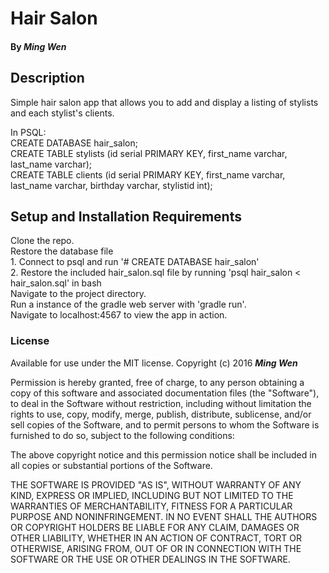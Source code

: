 # Hair Salon

#### By _Ming Wen_

## Description

Simple hair salon app that allows you to add and display a listing of stylists and each stylist's clients.

  In PSQL:  
  CREATE DATABASE hair_salon;  
  CREATE TABLE stylists (id serial PRIMARY KEY, first_name varchar, last_name varchar);  
  CREATE TABLE clients (id serial PRIMARY KEY, first_name varchar, last_name varchar, birthday varchar, stylistid int);  

## Setup and Installation Requirements

  Clone the repo.  
  Restore the database file  
    1. Connect to psql and run '# CREATE DATABASE hair_salon'  
    2. Restore the included hair_salon.sql file by running 'psql hair_salon < hair_salon.sql' in bash  
  Navigate to the project directory.  
  Run a instance of the gradle web server with 'gradle run'.  
  Navigate to localhost:4567 to view the app in action.

### License

Available for use under the MIT license.
Copyright (c) 2016 **_Ming Wen_**

  Permission is hereby granted, free of charge, to any person obtaining a copy of this software and associated documentation files (the "Software"), to deal in the Software without restriction, including without limitation the rights to use, copy, modify, merge, publish, distribute, sublicense, and/or sell copies of the Software, and to permit persons to whom the Software is furnished to do so, subject to the following conditions:

  The above copyright notice and this permission notice shall be included in all copies or substantial portions of the Software.

  THE SOFTWARE IS PROVIDED "AS IS", WITHOUT WARRANTY OF ANY KIND, EXPRESS OR IMPLIED, INCLUDING BUT NOT LIMITED TO THE WARRANTIES OF MERCHANTABILITY, FITNESS FOR A PARTICULAR PURPOSE AND NONINFRINGEMENT. IN NO EVENT SHALL THE AUTHORS OR COPYRIGHT HOLDERS BE LIABLE FOR ANY CLAIM, DAMAGES OR OTHER LIABILITY, WHETHER IN AN ACTION OF CONTRACT, TORT OR OTHERWISE, ARISING FROM, OUT OF OR IN CONNECTION WITH THE SOFTWARE OR THE USE OR OTHER DEALINGS IN THE SOFTWARE.
